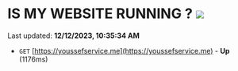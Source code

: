 # IS MY WEBSITE RUNNING ? [![](https://img.shields.io/static/v1?label=Sponsor&message=%E2%9D%A4&logo=GitHub&color=%23fe8e86)](https://github.com/sponsors/<username>)

Last updated: **12/12/2023, 10:35:34 AM**

- `GET` [https://youssefservice.me](https://youssefservice.me) - **Up** (1176ms)
